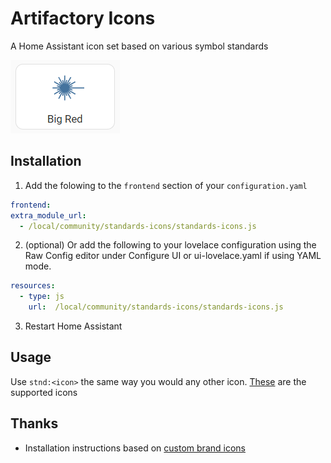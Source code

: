 # Artifactory Icons

A Home Assistant icon set based on various symbol standards

![A variant of the laser beam symbol being used to indicate a laser cutter](usage.png)

## Installation

 1. Add the folowing to the `frontend` section of your `configuration.yaml`

  ```yaml
frontend:
  extra_module_url:
    - /local/community/standards-icons/standards-icons.js
```
2. (optional) Or add the following to your lovelace configuration using the Raw Config editor under Configure UI or ui-lovelace.yaml if using YAML mode.

```yaml
resources:
  - type: js
    url:  /local/community/standards-icons/standards-icons.js
```

3. Restart Home Assistant

## Usage

Use `stnd:<icon>` the same way you would any other icon. [These](https://github.com/Perth-Artifactory/standards-icons/tree/main/svg) are the supported icons

## Thanks

* Installation instructions based on [custom brand icons](https://github.com/elax46/custom-brand-icons)